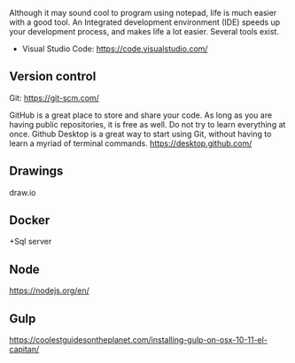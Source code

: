 
Although it may sound cool to program using notepad, life is much easier with a good tool. An Integrated development environment (IDE) speeds up your development process, and makes life a lot easier. Several tools exist. 

* Visual Studio Code: https://code.visualstudio.com/



## Version control
Git: https://git-scm.com/

GitHub is a great place to store and share your code. As long as you are having public repositories, it is free as well. Do not try to learn everything at once. Github Desktop is a great way to start using Git, without having to learn a myriad of terminal commands. https://desktop.github.com/

## Drawings

draw.io

## Docker


+Sql server


## Node
https://nodejs.org/en/

## Gulp
https://coolestguidesontheplanet.com/installing-gulp-on-osx-10-11-el-capitan/


